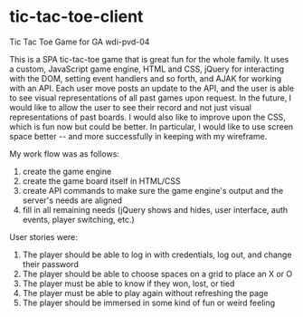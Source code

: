 # tic-tac-toe-client
Tic Tac Toe Game for GA wdi-pvd-04

This is a SPA tic-tac-toe game that is great fun for the whole family. It uses a custom, JavaScript game engine, HTML and CSS, jQuery for
interacting with the DOM, setting event handlers and so forth, and AJAK for working with an API. Each user move posts an update to the API, 
and the user is able to see visual representations of all past games upon request. In the future, I would like to allow the user to see
their record and not just visual representations of past boards. I would also like to improve upon the CSS, which is fun now but could be better. 
In particular, I would like to use screen space better -- and more successfully in keeping with my wireframe. 

My work flow was as follows:

1) create the game engine
2) create the game board itself in HTML/CSS
3) create API commands to make sure the game engine's output and the server's needs are aligned
4) fill in all remaining needs (jQuery shows and hides, user interface, auth events, player switching, etc.)

User stories were:

1) The player should be able to log in with credentials, log out, and change their password
2) The player should be able to choose spaces on a grid to place an X or O
3) The player must be able to know if they won, lost, or tied
4) The player must be able to play again without refreshing the page
5) The player should be immersed in some kind of fun or weird feeling 


			
